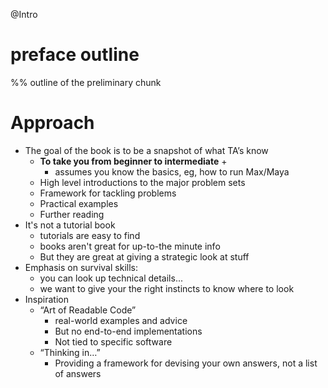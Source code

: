 @Intro

# preface outline

%% outline of the preliminary chunk

# Approach
* The goal of the book is to be a snapshot of what TA’s know
	* **To take you from beginner to intermediate** +
		* assumes you know the basics, eg, how to run Max/Maya
	* High level introductions to the major problem sets
	* Framework for tackling problems
	* Practical examples
	* Further reading
* It's not a tutorial book
	* tutorials are easy to find
	* books aren't great for up-to-the minute info
	* But they are great at giving a strategic look at stuff
* Emphasis on survival skills:
	* you can look up technical details...
	* we want to give your the right instincts to know where to look
* Inspiration
	* “Art of Readable Code”
		* real-world examples and advice
		* But no end-to-end implementations
		* Not tied to specific software
	* “Thinking in…”
		* Providing a framework for devising your own answers, not a list of answers
